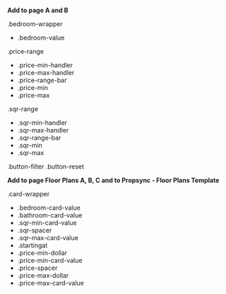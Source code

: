 **Add to page A and B**

.bedroom-wrapper
- .bedroom-value

.price-range
- .price-min-handler
- .price-max-handler
- .price-range-bar
- .price-min
- .price-max

.sqr-range
- .sqr-min-handler
- .sqr-max-handler
- .sqr-range-bar
- .sqr-min
- .sqr-max

.button-filter
.button-reset

**Add to page Floor Plans A, B, C and to Propsync - Floor Plans  Template**

.card-wrapper
- .bedroom-card-value
- .bathroom-card-value
- .sqr-min-card-value
- .sqr-spacer
- .sqr-max-card-value
- .startingat
- .price-min-dollar
- .price-min-card-value
- .price-spacer
- .price-max-dollar
- .price-max-card-value
